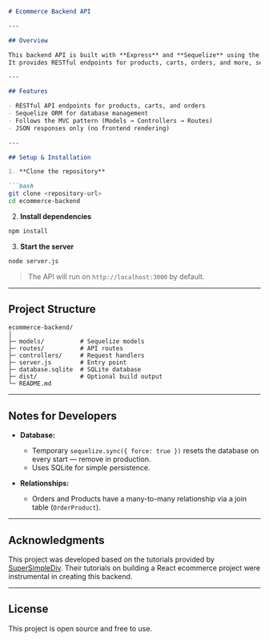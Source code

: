 ````markdown
# Ecommerce Backend API

---

## Overview

This backend API is built with **Express** and **Sequelize** using the **MVC pattern** (without a view layer).  
It provides RESTful endpoints for products, carts, orders, and more, serving as the backend for an ecommerce application.

---

## Features

- RESTful API endpoints for products, carts, and orders  
- Sequelize ORM for database management  
- Follows the MVC pattern (Models → Controllers → Routes)  
- JSON responses only (no frontend rendering)  

---

## Setup & Installation

1. **Clone the repository**  

```bash
git clone <repository-url>
cd ecommerce-backend
````

2. **Install dependencies**

```bash
npm install
```

3. **Start the server**

```bash
node server.js
```

> The API will run on `http://localhost:3000` by default.
---

## Project Structure

```
ecommerce-backend/
│
├─ models/          # Sequelize models
├─ routes/          # API routes
├─ controllers/     # Request handlers
├─ server.js        # Entry point
├─ database.sqlite  # SQLite database
├─ dist/            # Optional build output
└─ README.md
```

---

## Notes for Developers

* **Database:**

  * Temporary `sequelize.sync({ force: true })` resets the database on every start — remove in production.
  * Uses SQLite for simple persistence.

* **Relationships:**

  * Orders and Products have a many-to-many relationship via a join table (`OrderProduct`).

---

## Acknowledgments

This project was developed based on the tutorials provided by [SuperSimpleDiv](https://www.youtube.com/@SuperSimpleDev). Their tutorials on building a React ecommerce project were instrumental in creating this backend.

---

## License

This project is open source and free to use.
